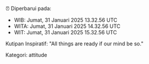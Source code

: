 ⏰ Diperbarui pada:
- WIB: Jumat, 31 Januari 2025 13.32.56 UTC
- WITA: Jumat, 31 Januari 2025 14.32.56 UTC
- WIT: Jumat, 31 Januari 2025 15.32.56 UTC

Kutipan Inspiratif:
"All things are ready if our mind be so."


Kategori: attitude

